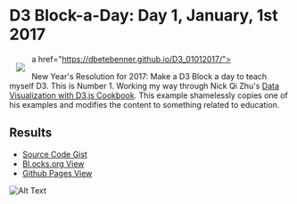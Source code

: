 # D3 Block-a-Day: Day 1, January, 1st 2017

a href="https://dbetebenner.github.io/D3_01012017/"><img src="https://gist.githubusercontent.com/dbetebenner/c9597eb103257b4515f4d389d5e5aa6c/raw/2e7816add1a207e684f03deb430428c3077ede36/preview.png" align="left" hspace="12" vspace="15"></a>

New Year's Resolution for 2017: Make a D3 Block a day to teach myself D3. This is Number 1. Working my way
through Nick Qi Zhu's [Data Visualization with D3.js Cookbook](https://www.amazon.com/Data-Visualization-D3-js-Cookbook-Nick/dp/178216216X).
This example shamelessly copies one of his examples and modifies the content to something related to education.

## Results

* [Source Code Gist](https://gist.github.com/dbetebenner/c9597eb103257b4515f4d389d5e5aa6c)
* [Bl.ocks.org View](http://bl.ocks.org/dbetebenner/c9597eb103257b4515f4d389d5e5aa6c)
* [Github Pages View](https://dbetebenner.github.io/D3_01012017/)

![Alt Text](https://gist.githubusercontent.com/dbetebenner/c9597eb103257b4515f4d389d5e5aa6c/raw/2e7816add1a207e684f03deb430428c3077ede36/preview.png)
